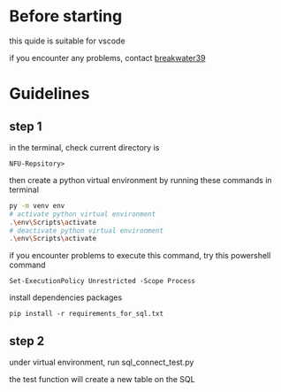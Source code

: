 # Before starting

this quide is suitable for vscode

if you encounter any problems, contact [breakwater39](mailto:41043152@gm.nfu.edu.tw)

# Guidelines

## step 1

in the terminal, check current directory is

    NFU-Repsitory>

then create a python virtual environment by running these commands in terminal
```bash
py -m venv env
# activate python virtual environment
.\env\Scripts\activate
# deactivate python virtual environment
.\env\Scripts\activate
```

if you encounter problems to execute this command, try this powershell command

```
Set-ExecutionPolicy Unrestricted -Scope Process
```

install dependencies packages

    pip install -r requirements_for_sql.txt

## step 2

under virtual environment, run sql_connect_test.py

the test function will create a new table on the SQL

